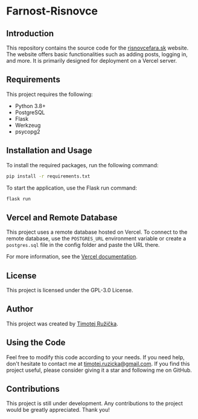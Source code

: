 # Farnost-Risnovce

## Introduction

This repository contains the source code for the [risnovcefara.sk](https://risnovcefara.sk) website. The website offers basic functionalities such as adding posts, logging in, and more. It is primarily designed for deployment on a Vercel server.

## Requirements

This project requires the following:

- Python 3.8+
- PostgreSQL
- Flask
- Werkzeug
- psycopg2

## Installation and Usage

To install the required packages, run the following command:

```bash
pip install -r requirements.txt
```

To start the application, use the Flask run command:

```bash
flask run
```

## Vercel and Remote Database

This project uses a remote database hosted on Vercel. To connect to the remote database, use the `POSTGRES_URL` environment variable or create a `postgres.sql` file in the config folder and paste the URL there.

For more information, see the [Vercel documentation](https://vercel.com/docs/storage/vercel-postgres).

## License

This project is licensed under the GPL-3.0 License.

## Author

This project was created by [Timotej Ružička](https://github.com/TimotejR2).

## Using the Code

Feel free to modify this code according to your needs. If you need help, don't hesitate to contact me at [timotej.ruzicka@gmail.com](mailto:timotej.ruzicka@gmail.com). If you find this project useful, please consider giving it a star and following me on GitHub.

## Contributions

This project is still under development. Any contributions to the project would be greatly appreciated. Thank you!